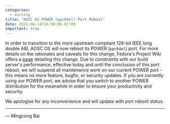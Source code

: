 ```yaml
---
categories:
  - warning
title: "AOSC OS POWER (ppc64el) Port Reboot"
date: 2022-06-14T16:50:06-07:00
important: true
---
```


In order to transition to the more upstream compliant 128-bit IEEE long double
ABI, AOSC OS will now reboot its POWER (`ppc64el`) port. For more details on
the rationales and caveats for this change, Fedora's Project Wiki offers a
[page](https://fedoraproject.org/wiki/Changes/PPC64LE_Float128_Transition)
detailing this change. Due to constraints with our build server's performance,
effective today and until the conclusion of this port reboot, we will suspend
all maintenance work on our current POWER port - this means no more feature,
bugfix, or security updates. If you are currently using our POWER port, we
advise that you switch to another POWER distribution for the meanwhile in order
to ensure your productivity and security.

We apologise for any inconvenience and will update with port reboot status.

---

— Mingcong Bai
